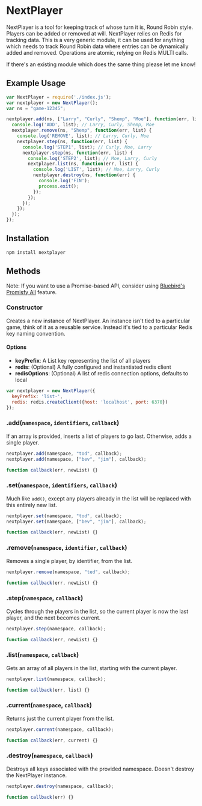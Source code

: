 # NextPlayer

NextPlayer is a tool for keeping track of whose turn it is, Round Robin style.
Players can be added or removed at will.
NextPlayer relies on Redis for tracking data.
This is a very generic module, it can be used for anything which needs to track Round Robin data where entries can be dynamically added and removed.
Operations are  atomic, relying on Redis MULTI calls.

If there's an existing module which does the same thing please let me know!

## Example Usage

```javascript
var NextPlayer = require('./index.js');
var nextplayer = new NextPlayer();
var ns = "game-12345";

nextplayer.add(ns, ["Larry", "Curly", "Shemp", "Moe"], function(err, list) {
  console.log('ADD', list); // Larry, Curly, Shemp, Moe
  nextplayer.remove(ns, "Shemp", function(err, list) {
    console.log('REMOVE', list); // Larry, Curly, Moe
    nextplayer.step(ns, function(err, list) {
      console.log('STEP1', list); // Curly, Moe, Larry
      nextplayer.step(ns, function(err, list) {
        console.log('STEP2', list); // Moe, Larry, Curly
        nextplayer.list(ns, function(err, list) {
          console.log('LIST', list); // Moe, Larry, Curly
          nextplayer.destroy(ns, function(err) {
            console.log('FIN');
            process.exit();
          });
        });
      });
    });
  });
});
```

## Installation

```bash
npm install nextplayer
```

## Methods

Note: If you want to use a Promise-based API, consider using [Bluebird's Promisfy All](https://github.com/petkaantonov/bluebird/blob/master/API.md#promisepromisifyallobject-target--object-options---object) feature.

### Constructor

Creates a new instance of NextPlayer. An instance isn't tied to a particular game, think of it as a reusable service. Instead it's tied to a particular Redis key naming convention.

#### Options

* **keyPrefix**: A List key representing the list of all players
* **redis**: (Optional) A fully configured and instantiated redis client
* **redisOptions**: (Optional) A list of redis connection options, defaults to local

```javascript
var nextplayer = new NextPlayer({
  keyPrefix: 'list-',
  redis: redis.createClient({host: 'localhost', port: 6370})
});
```

### .add(`namespace`, `identifiers`, `callback`)

If an array is provided, inserts a list of players to go last. Otherwise, adds a single player.

```javascript
nextplayer.add(namespace, "tod", callback);
nextplayer.add(namespace, ["bev", "jim"], callback);

function callback(err, newList) {}
```

### .set(`namespace`, `identifiers`, `callback`)

Much like `add()`, except any players already in the list will be replaced with this entirely new list.

```javascript
nextplayer.set(namespace, "tod", callback);
nextplayer.set(namespace, ["bev", "jim"], callback);

function callback(err, newList) {}
```

### .remove(`namespace`, `identifier`, `callback`)

Removes a single player, by identifier, from the list.

```javascript
nextplayer.remove(namespace, "ted", callback);

function callback(err, newList) {}
```

### .step(`namespace`, `callback`)

Cycles through the players in the list, so the current player is now the last player, and the next becomes current.

```javascript
nextplayer.step(namespace, callback);

function callback(err, newList) {}
```

### .list(`namespace`, `callback`)

Gets an array of all players in the list, starting with the current player.

```javascript
nextplayer.list(namespace, callback);

function callback(err, list) {}
```

### .current(`namespace`, `callback`)

Returns just the current player from the list.

```javascript
nextplayer.current(namespace, callback);

function callback(err, current) {}
```

### .destroy(`namespace`, `callback`)

Destroys all keys associated with the provided namespace. Doesn't destroy the NextPlayer instance.

```javascript
nextplayer.destroy(namespace, callback);

function callback(err) {}
```
